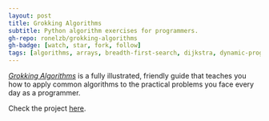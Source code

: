 ```yaml
---
layout: post
title: Grokking Algorithms
subtitle: Python algorithm exercises for programmers.
gh-repo: ronelzb/grokking-algorithms
gh-badge: [watch, star, fork, follow]
tags: [algorithms, arrays, breadth-first-search, dijkstra, dynamic-programming, k-nearest-neighbors, greedy, hashtable, python, quicksort, recursion, selection-sort]
---
```


*[Grokking Algorithms](https://www.manning.com/books/grokking-algorithms)* is a fully illustrated, friendly guide that teaches you how to apply common algorithms to the practical problems you face every day as a programmer.

Check the project [here](https://ronelzb.github.io/grokking-algorithms/).
